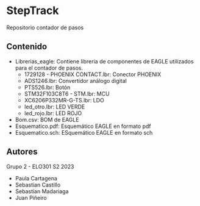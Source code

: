 # StepTrack
Repositorio contador de pasos 
## Contenido
- Librerias_eagle: Contiene librería de componentes de EAGLE utilizados para el contador de pasos.
  - 1729128 - PHOENIX CONTACT.lbr: Conector PHOENIX
  - ADS1246.lbr: Convertidor análogo digital
  - PTS526.lbr: Botón
  - STM32F103C8T6 - STM.lbr: MCU
  - XC6206P332MR-G-TS.lbr: LDO
  - led_otro.lbr: LED VERDE
  - led_rojo.lbr: LED ROJO
- Bom.csv: BOM de EAGLE
- Esquematico.pdf: Esquemático EAGLE en formato pdf
- Esquematico.sch: ESquemático EAGLE en formato sch

## Autores
Grupo 2 - ELO301 S2 2023
- Paula Cartagena
- Sebastian Castillo
- Sebastian Madariaga
- Juan Piñeiro

